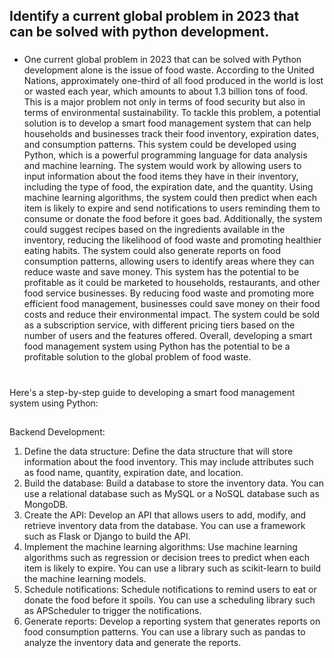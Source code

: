 ## Identify a current global problem in 2023 that can be solved with python development. 
###
- One current global problem in 2023 that can be solved with Python development alone is the issue of food waste. 
According to the United Nations, approximately one-third of all food produced in the world is lost or wasted each year, which amounts to about 1.3 billion tons of food. 
This is a major problem not only in terms of food security but also in terms of environmental sustainability.
To tackle this problem, a potential solution is to develop a smart food management system that can help households and businesses track their food inventory, expiration dates, and consumption patterns. This system could be developed using Python, which is a powerful programming language for data analysis and machine learning.
The system would work by allowing users to input information about the food items they have in their inventory, including the type of food, the expiration date, and the quantity. Using machine learning algorithms, the system could then predict when each item is likely to expire and send notifications to users reminding them to consume or donate the food before it goes bad.
Additionally, the system could suggest recipes based on the ingredients available in the inventory, reducing the likelihood of food waste and promoting healthier eating habits. The system could also generate reports on food consumption patterns, allowing users to identify areas where they can reduce waste and save money.
This system has the potential to be profitable as it could be marketed to households, restaurants, and other food service businesses. By reducing food waste and promoting more efficient food management, businesses could save money on their food costs and reduce their environmental impact. The system could be sold as a subscription service, with different pricing tiers based on the number of users and the features offered.
Overall, developing a smart food management system using Python has the potential to be a profitable solution to the global problem of food waste.

#
Here's a step-by-step guide to developing a smart food management system using Python:
##

Backend Development:
1. Define the data structure: Define the data structure that will store information about the food inventory. This may include attributes such as food name, quantity, expiration date, and location.
2. Build the database: Build a database to store the inventory data. You can use a relational database such as MySQL or a NoSQL database such as MongoDB.
3. Create the API: Develop an API that allows users to add, modify, and retrieve inventory data from the database. You can use a framework such as Flask or Django to build the API.
4. Implement the machine learning algorithms: Use machine learning algorithms such as regression or decision trees to predict when each item is likely to expire. You can use a library such as scikit-learn to build the machine learning models.
5. Schedule notifications: Schedule notifications to remind users to eat or donate the food before it spoils. You can use a scheduling library such as APScheduler to trigger the notifications.
6. Generate reports: Develop a reporting system that generates reports on food consumption patterns. You can use a library such as pandas to analyze the inventory data and generate the reports.
